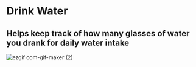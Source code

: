 # Drink Water 

## Helps keep track of how many glasses of water you drank for daily water intake

![ezgif com-gif-maker (2)](https://user-images.githubusercontent.com/56744256/151293199-23059425-3813-4150-8f15-cff82cd4d1e3.gif)

